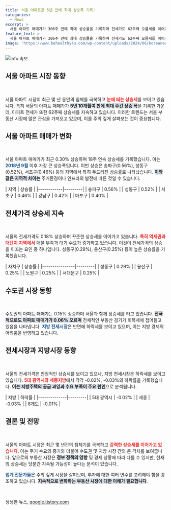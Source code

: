 ```yaml
---
title: 서울 아파트값 5년 만에 최대 상승폭 기록!
categories:
  - News
excerpt: >
  서울 아파트 매매가가 306주 만에 최대 상승률을 기록하며 전세가도 62주째 오름세를 이어가고 있습니다. 주요 구들이 평균 상승률을 웃도는 가운데, 수도권도 함께 꿈틀대고 있습니다. 이 기회를 놓치지 마세요!
feature_text: >
  서울 아파트 매매가가 306주 만에 최대 상승률을 기록하며 전세가도 62주째 오름세를 이어가고 있습니다. 주요 구들이 평균 상승률을 웃도는 가운데, 수도권도 함께 꿈틀대고 있습니다. 이 기회를 놓치지 마세요!
image: 'https://www.behealthy4u.com/wp-content/uploads/2024/06/koreanews.jpg'
---
```


<p><img src="https://www.behealthy4u.com/wp-content/uploads/2024/06/koreanews.jpg" alt="info 속보" /></p>

<h2 data-ke-size="size26">서울 아파트 시장 동향</h2>

<p data-ke-size="size16">&nbsp;</p>

<p>서울 아파트 시장이 최근 몇 년 동안의 침체를 극복하고 <b><span style="color: #ee2323;">눈에 띄는 상승세</span></b>를 보이고 있습니다. 특히 서울의 아파트 매매가가 <b><span style="background-color: #21538527;">5년 10개월여 만에 최대 주간 상승 폭</span></b>을 기록한 가운데, 아파트 전세가 또한 62주째 상승세를 지속하고 있습니다. 이러한 트렌드는 서울 부동산 시장에 많은 관심을 가져오고 있으며, 이를 주의 깊게 살펴보는 것이 중요합니다.</p>

<h2 data-ke-size="size26">서울 아파트 매매가 변화</h2>

<p data-ke-size="size16">&nbsp;</p>

<p>서울 아파트 매매가가 최근 0.30% 상승하며 18주 연속 상승세를 기록했습니다. 이는 <b><span style="color: #1a5490;">2018년 9월</span></b> 이후 가장 큰 상승폭입니다. 이번 상승은 송파구(0.56%), 성동구(0.52%), 서초구(0.46%) 등의 지역에서 특히 두드러진 상승률로 나타났습니다. <b><span style="background-color: #21538527;">이와 같은 지역적 차이는</span></b> 주거환경이나 인프라의 발전에 따른 것일 수 있습니다.</p>

<p>| 지역       | 상승률  |
|------------|---------|
| 송파구     | 0.56%   |
| 성동구     | 0.52%   |
| 서초구     | 0.46%   |
| 강남구     | 0.42%   |
| 마포구     | 0.40%   |</p>

<h2 data-ke-size="size26">전세가격 상승세 지속</h2>

<p data-ke-size="size16">&nbsp;</p>

<p>서울의 전세가격도 0.18% 상승하며 꾸준한 상승세를 이어가고 있습니다. <b><span style="color: #ee2323;">특히 역세권과 대단지 지역에서</span></b> 매물 부족과 대기 수요가 증가하고 있습니다. 이것이 전세가격의 상승을 이끄는 요인 중 하나입니다. 성동구(0.29%), 용산구(0.25%) 등이 높은 상승률을 기록했습니다.</p>

<p>|  자치구        | 상승률  |
|----------------|---------|
| 성동구        | 0.29%   |
| 용산구        | 0.25%   |
| 노원구        | 0.25%   |
| 서대문구      | 0.25%   |</p>

<h2 data-ke-size="size26">수도권 시장 동향</h2>

<p data-ke-size="size16">&nbsp;</p>

<p>수도권의 아파트 매매가는 0.15% 상승하며 서울과 함께 상승세를 타고 있습니다. <b><span style="background-color: #21538527;">전국적으로도 아파트 매매가가 0.06% 오르며</span></b> 전체적인 부동산 경기가 회복세에 접어들고 있음을 나타냅니다. <b><span style="color: #1a5490;">지방 전세시장</span></b>은 반면에 하락세를 보이고 있으며, 이는 지방 경제의 어려움을 반영하고 있습니다.</p>

<h2 data-ke-size="size26">전세시장과 지방시장 동향</h2>

<p data-ke-size="size16">&nbsp;</p>

<p>서울의 전세가격은 안정적인 상승세를 보이고 있으나, 지방 전세시장은 하락세를 보이고 있습니다. <b><span style="color: #ee2323;">5대 광역시와 세종지방</span></b>에서 각각 -0.02%, -0.03%의 하락률을 기록했습니다. <b><span style="background-color: #21538527;">이는 지방주택의 공급 과잉과 수요 부족이 주요 원인</span></b>으로 분석됩니다.</p>

<p>| 지방         | 하락률  |
|--------------|---------|
| 5대 광역시  | -0.02%  |
| 세종         | -0.03%  |
| 8개도        | -0.01%  |</p>

<h2 data-ke-size="size26">결론 및 전망</h2>

<p data-ke-size="size16">&nbsp;</p>

<p>서울의 아파트 시장은 최근 몇 년간의 침체기를 극복하고 <b><span style="color: #ee2323;">강력한 상승세를 이어가고 있습니다</span></b>. 이는 주거 수요의 증가와 더불어 수도권 및 지방 시장 간의 큰 격차를 보여줍니다. 앞으로의 부동산 시장은 <b><span style="background-color: #21538527;">정부 정책의 영향</span></b> 및 경제 상황에 따라 다를 수 있지만, 현재의 상승세는 당분간 지속될 가능성이 높다는 분석이 있습니다. </p>

<p><b><span style="color: #1a5490;">업계 전문가들은</span></b> 주의 깊게 시장을 살펴보며, 투자에 대한 여러 변수를 고려해야 함을 강조하고 있습니다. <b><span style="background-color: #21538527;">지속적으로 변화하는 부동산 시장에 대한 이해가 필요합니다</span></b>.</p>

<p data-ke-size="size16">&nbsp;</p>
생생한 뉴스, <a href="https://qoogle.tistory.com" rel="dofollow">qoogle.tistory.com</a>


